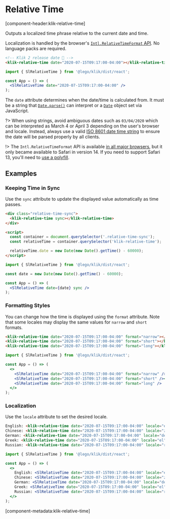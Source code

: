 # Relative Time

[component-header:klik-relative-time]

Outputs a localized time phrase relative to the current date and time.

Localization is handled by the browser's [`Intl.RelativeTimeFormat` API](https://developer.mozilla.org/en-US/docs/Web/JavaScript/Reference/Global_Objects/Intl/RelativeTimeFormat). No language packs are required.

```html preview
<!-- Klik 2 release date 🎉 -->
<klik-relative-time date="2020-07-15T09:17:00-04:00"></klik-relative-time>
```

```jsx react
import { SlRelativeTime } from '@lego/klik/dist/react';

const App = () => (
  <SlRelativeTime date="2020-07-15T09:17:00-04:00" />
);
```

The `date` attribute determines when the date/time is calculated from. It must be a string that [`Date.parse()`](https://developer.mozilla.org/en-US/docs/Web/JavaScript/Reference/Global_Objects/Date/parse) can interpret or a [`Date`](https://developer.mozilla.org/en-US/docs/Web/JavaScript/Reference/Global_Objects/Date) object set via JavaScript.

?> When using strings, avoid ambiguous dates such as `03/04/2020` which can be interpreted as March 4 or April 3 depending on the user's browser and locale. Instead, always use a valid [ISO 8601 date time string](https://developer.mozilla.org/en-US/docs/Web/JavaScript/Reference/Global_Objects/Date/parse#Date_Time_String_Format) to ensure the date will be parsed properly by all clients.

!> The `Intl.RelativeTimeFormat` API is available [in all major browsers](https://caniuse.com/mdn-javascript_builtins_intl_relativetimeformat), but it only became available to Safari in version 14. If you need to support Safari 13, you'll need to [use a polyfill](https://github.com/catamphetamine/relative-time-format).

## Examples

### Keeping Time in Sync

Use the `sync` attribute to update the displayed value automatically as time passes.

```html preview
<div class="relative-time-sync">
  <klik-relative-time sync></klik-relative-time>
</div>

<script>
  const container = document.querySelector('.relative-time-sync');
  const relativeTime = container.querySelector('klik-relative-time');

  relativeTime.date = new Date(new Date().getTime() - 60000);
</script>
```

```jsx react
import { SlRelativeTime } from '@lego/klik/dist/react';

const date = new Date(new Date().getTime() - 60000);

const App = () => (
  <SlRelativeTime date={date} sync />
);
```

### Formatting Styles

You can change how the time is displayed using the `format` attribute. Note that some locales may display the same values for `narrow` and `short` formats.

```html preview
<klik-relative-time date="2020-07-15T09:17:00-04:00" format="narrow"></klik-relative-time><br>
<klik-relative-time date="2020-07-15T09:17:00-04:00" format="short"></klik-relative-time><br>
<klik-relative-time date="2020-07-15T09:17:00-04:00" format="long"></klik-relative-time>
```

```jsx react
import { SlRelativeTime } from '@lego/klik/dist/react';

const App = () => (
  <>
    <SlRelativeTime date="2020-07-15T09:17:00-04:00" format="narrow" /><br />
    <SlRelativeTime date="2020-07-15T09:17:00-04:00" format="short" /><br />
    <SlRelativeTime date="2020-07-15T09:17:00-04:00" format="long" />
  </>
);
```

### Localization

Use the `locale` attribute to set the desired locale.

```html preview
English: <klik-relative-time date="2020-07-15T09:17:00-04:00" locale="en-US"></klik-relative-time><br>
Chinese: <klik-relative-time date="2020-07-15T09:17:00-04:00" locale="zh-CN"></klik-relative-time><br>
German: <klik-relative-time date="2020-07-15T09:17:00-04:00" locale="de"></klik-relative-time><br>
Greek: <klik-relative-time date="2020-07-15T09:17:00-04:00" locale="el"></klik-relative-time><br>
Russian: <klik-relative-time date="2020-07-15T09:17:00-04:00" locale="ru"></klik-relative-time>
```

```jsx react
import { SlRelativeTime } from '@lego/klik/dist/react';

const App = () => (
  <>
    English: <SlRelativeTime date="2020-07-15T09:17:00-04:00" locale="en-US" /><br />
    Chinese: <SlRelativeTime date="2020-07-15T09:17:00-04:00" locale="zh-CN" /><br />
    German: <SlRelativeTime date="2020-07-15T09:17:00-04:00" locale="de" /><br />
    Greek: <SlRelativeTime date="2020-07-15T09:17:00-04:00" locale="el" /><br />
    Russian: <SlRelativeTime date="2020-07-15T09:17:00-04:00" locale="ru" />
  </>
);
```

[component-metadata:klik-relative-time]
